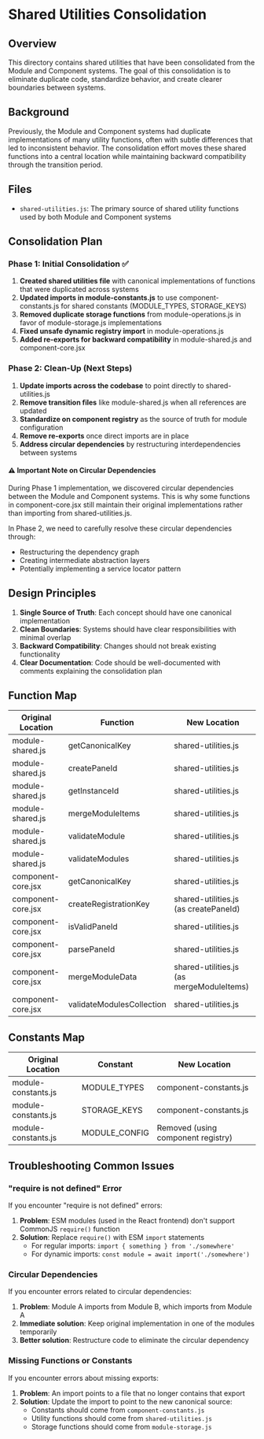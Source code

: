 # Shared Utilities Consolidation

## Overview

This directory contains shared utilities that have been consolidated from the Module and Component systems. The goal of this consolidation is to eliminate duplicate code, standardize behavior, and create clearer boundaries between systems.

## Background

Previously, the Module and Component systems had duplicate implementations of many utility functions, often with subtle differences that led to inconsistent behavior. The consolidation effort moves these shared functions into a central location while maintaining backward compatibility through the transition period.

## Files

- `shared-utilities.js`: The primary source of shared utility functions used by both Module and Component systems

## Consolidation Plan

### Phase 1: Initial Consolidation ✅

1. **Created shared utilities file** with canonical implementations of functions that were duplicated across systems
2. **Updated imports in module-constants.js** to use component-constants.js for shared constants (MODULE_TYPES, STORAGE_KEYS)
3. **Removed duplicate storage functions** from module-operations.js in favor of module-storage.js implementations
4. **Fixed unsafe dynamic registry import** in module-operations.js
5. **Added re-exports for backward compatibility** in module-shared.js and component-core.jsx

### Phase 2: Clean-Up (Next Steps)

1. **Update imports across the codebase** to point directly to shared-utilities.js
2. **Remove transition files** like module-shared.js when all references are updated
3. **Standardize on component registry** as the source of truth for module configuration
4. **Remove re-exports** once direct imports are in place
5. **Address circular dependencies** by restructuring interdependencies between systems

#### ⚠️ Important Note on Circular Dependencies

During Phase 1 implementation, we discovered circular dependencies between the Module and Component systems. This is why some functions in component-core.jsx still maintain their original implementations rather than importing from shared-utilities.js.

In Phase 2, we need to carefully resolve these circular dependencies through:
- Restructuring the dependency graph
- Creating intermediate abstraction layers
- Potentially implementing a service locator pattern

## Design Principles

1. **Single Source of Truth**: Each concept should have one canonical implementation
2. **Clean Boundaries**: Systems should have clear responsibilities with minimal overlap
3. **Backward Compatibility**: Changes should not break existing functionality
4. **Clear Documentation**: Code should be well-documented with comments explaining the consolidation plan

## Function Map

| Original Location | Function | New Location |
|------------------|----------|-------------|
| module-shared.js | getCanonicalKey | shared-utilities.js |
| module-shared.js | createPaneId | shared-utilities.js |
| module-shared.js | getInstanceId | shared-utilities.js |
| module-shared.js | mergeModuleItems | shared-utilities.js |
| module-shared.js | validateModule | shared-utilities.js |
| module-shared.js | validateModules | shared-utilities.js |
| component-core.jsx | getCanonicalKey | shared-utilities.js |
| component-core.jsx | createRegistrationKey | shared-utilities.js (as createPaneId) |
| component-core.jsx | isValidPaneId | shared-utilities.js |
| component-core.jsx | parsePaneId | shared-utilities.js |
| component-core.jsx | mergeModuleData | shared-utilities.js (as mergeModuleItems) |
| component-core.jsx | validateModulesCollection | shared-utilities.js |

## Constants Map

| Original Location | Constant | New Location |
|------------------|----------|-------------|
| module-constants.js | MODULE_TYPES | component-constants.js |
| module-constants.js | STORAGE_KEYS | component-constants.js |
| module-constants.js | MODULE_CONFIG | Removed (using component registry) |

## Troubleshooting Common Issues

### "require is not defined" Error

If you encounter "require is not defined" errors:

1. **Problem**: ESM modules (used in the React frontend) don't support CommonJS `require()` function
2. **Solution**: Replace `require()` with ESM `import` statements
   - For regular imports: `import { something } from './somewhere'`
   - For dynamic imports: `const module = await import('./somewhere')`

### Circular Dependencies

If you encounter errors related to circular dependencies:

1. **Problem**: Module A imports from Module B, which imports from Module A
2. **Immediate solution**: Keep original implementation in one of the modules temporarily
3. **Better solution**: Restructure code to eliminate the circular dependency

### Missing Functions or Constants

If you encounter errors about missing exports:

1. **Problem**: An import points to a file that no longer contains that export
2. **Solution**: Update the import to point to the new canonical source:
   - Constants should come from `component-constants.js`
   - Utility functions should come from `shared-utilities.js`
   - Storage functions should come from `module-storage.js`
